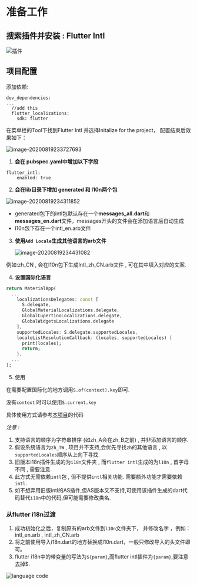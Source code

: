 # 准备工作

## 搜索插件并安装 : Flutter Intl

![插件](http://pictures-upyun.test.upcdn.net/img/20200413204441591.png)

## 项目配置

添加依赖:

```
dev_dependencies:
...
  //add this
  flutter_localizations:
    sdk: flutter

```

在菜单栏的Tool下找到Flutter Intl 并选择Initalize for the project， 配置结束后效果如下：

![image-20200819233727693](http://pictures-upyun.test.upcdn.net/img/image-20200819233727693.png)

1. **会在 pubspec.yaml中增加以下字段**

```
flutter_intl:  
    enabled: true
```

2. **会在lib目录下增加 generated 和 l10n两个包**

![image-20200819234311852](http://pictures-upyun.test.upcdn.net/img/image-20200819234311852.png)

- generated包下的intl包默认存在一个**messages_all.dart**和**messages_en.dart**文件，messages开头的文件会在添加语言后自动生成
- l10n包下存在一个intl_en.arb文件

3. **使用`Add Locale`生成其他语言的arb文件**

   ![image-20200819234431082](http://pictures-upyun.test.upcdn.net/img/image-20200819234431082.png)

例如:zh_CN , 会在l10n包下生成Intl_zh_CN.arb文件 , 可在其中填入对应的文案.

4. **设置国际化语言**

```dart
return MaterialApp(
  ...
    localizationsDelegates: const [
      S.delegate,
      GlobalMaterialLocalizations.delegate,
      GlobalCupertinoLocalizations.delegate,
      GlobalWidgetsLocalizations.delegate
    ],
    supportedLocales: S.delegate.supportedLocales,
    localeListResolutionCallback: (locales, supportedLocales) {
      print(locales);
      return;
    },
  ...
);

```

5. 使用

在需要配置国际化的地方调用`S.of(context).key`即可.

没有`context` 时可以使用`S.current.key`

具体使用方式请参考[本项目](https://github.com/lizhuoyuan/flutter_intl_example)的代码

*注意 :*

1. 支持语言的顺序为字符串排序 (如zh_A会在zh_B之前) , 并非添加语言的顺序.
2. 假设系统语言为`zh_TW` , 项目并不支持,会优先寻找`zh`的其他语言 , 以`supportedLocales`顺序从上向下寻找.
3. 旧版本i18n插件生成的为`i18n`文件夹 , 而`flutter intl`生成的为`l10n` , 首字母不同 , 需要注意.
4. 此方式无需依赖`intl`包 , 但不提供`intl`相关功能. 需要额外功能才需要依赖`intl`.
5. 如不想弃用旧版intl的AS插件,但AS版本又不支持,可使用该插件生成的dart代码替代`i18n`中的代码,但可能需要修改类名.

### 从flutter i18n过渡
 1. 成功初始化之后，复制原有的arb文件到`l10n`文件夹下， 并修改名字 ，例如：intl_en.arb , intl_zh_CN.arb
 2. 将之前使用导入i18n.dart的地方替换成l10n.dart，一般只修改导入的头文件即可。
 3. flutter i18n中的带变量的写法为`${param}`,而flutter intl插件为`{param}`,要注意去掉$.


![language code](https://github.com/lizhuoyuan/flutter_intl_example/blob/master/intl.png)
